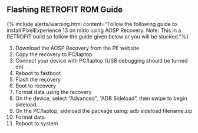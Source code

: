 ## Flashing RETROFIT ROM Guide

{% include alerts/warning.html content="Follow the following guide to install PixelExperience 13 on mido using AOSP Recovery. Note: This in a RETROFIT build so follow the guide given below or you will be stucked."%}

1. Download the AOSP Recovery from the PE website
2. Copy the recovery to PC/laptop
3. Connect your device with PC/laptop (USB debugging should be turned on)
4. Reboot to fastboot 
5. Flash the recovery
6. Boot to recovery 
7. Format data using the recovery
8. On the device, select “Advanced”, “ADB Sideload”, then swipe to begin sideload.
9. On the PC/laptop, sideload the package using: adb sideload filename.zip
10. Format data
11. Reboot to system